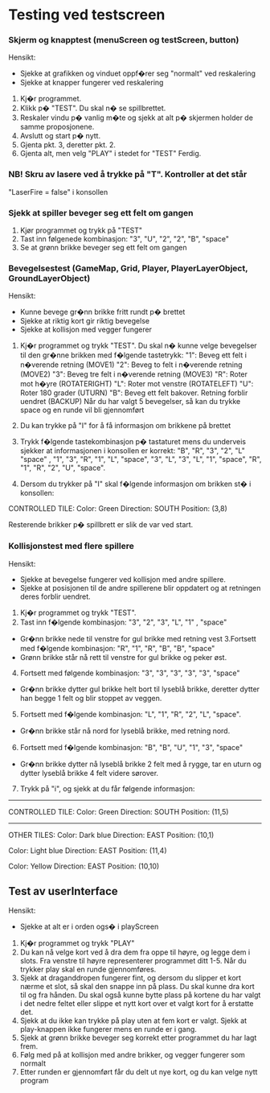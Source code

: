 ﻿# Testing ved testscreen

### Skjerm og knapptest (menuScreen og testScreen, button)
Hensikt: 
- Sjekke at grafikken og vinduet oppf�rer seg "normalt" ved reskalering
- Sjekke at knapper fungerer ved reskalering
1. Kj�r programmet.
2. Klikk p� "TEST". Du skal n� se spillbrettet.
3. Reskaler vindu p� vanlig m�te og sjekk at alt p� skjermen holder de samme proposjonene.
4. Avslutt og start p� nytt.
5. Gjenta pkt. 3, deretter pkt. 2. 
6. Gjenta alt, men velg "PLAY" i stedet for "TEST"
Ferdig.

### NB! Skru av lasere ved å trykke på "T". Kontroller at det står 
"LaserFire = false" i konsollen

### Sjekk at spiller beveger seg ett felt om gangen
1. Kjør programmet og trykk på "TEST"
2. Tast inn følgenede kombinasjon: "3", "U", "2", "2", "B", "space"
3. Se at grønn brikke beveger seg ett felt om gangen


### Bevegelsestest (GameMap, Grid, Player, PlayerLayerObject, GroundLayerObject)
Hensikt: 
- Kunne bevege gr�nn brikke fritt rundt p� brettet
- Sjekke at riktig kort gir riktig bevegelse
- Sjekke at kollisjon med vegger fungerer

1. Kj�r programmet og trykk "TEST". Du skal n� kunne velge bevegelser til den gr�nne brikken med f�lgende tastetrykk:
"1": Beveg ett felt i n�verende retning (MOVE1)
"2": Beveg to felt i n�verende retning (MOVE2)
"3": Beveg tre felt i n�verende retning (MOVE3)
"R": Roter mot h�yre (ROTATERIGHT)
"L": Roter mot venstre (ROTATELEFT)
"U": Roter 180 grader (UTURN)
"B": Beveg ett felt bakover. Retning forblir uendret (BACKUP)
Når du har valgt 5 bevegelser, så kan du trykke space og en runde vil bli gjennomført

2. Du kan trykke på "I" for å få informasjon om brikkene på brettet

3. Trykk f�lgende tastekombinasjon p� tastaturet mens du underveis sjekker at informasjonen i konsollen er korrekt:
"B", "R", "3", "2", "L" "space" , "1", "3", "R", "1", "L", "space", 
"3", "L", "3", "L", "1", "space",  "R", "1", "R", "2", "U", "space".

4. Dersom du trykker på "I" skal f�lgende informasjon om brikken st� i konsollen:

CONTROLLED TILE: 
Color: Green
Direction: SOUTH
Position: (3,8)

Resterende brikker p� spillbrett er slik de var ved start.


### Kollisjonstest med flere spillere
Hensikt: 
- Sjekke at bevegelse fungerer ved kollisjon med andre spillere. 
- Sjekke at posisjonen til de andre spillerene blir oppdatert og at retningen deres forblir uendret.

1. Kj�r programmet og trykk "TEST". 
2. Tast inn f�lgende kombinasjon:
"3", "2", "3", "L", "1" , "space"
- Gr�nn brikke nede  til venstre for gul brikke med retning vest
3.Fortsett med f�lgende kombinasjon:
"R", "1", "R", "B", "B", "space"
- Grønn brikke står nå rett til venstre for gul brikke og peker øst.
4. Fortsett med følgende kombinasjon:
"3", "3", "3", "3", "3", "space"
- Gr�nn brikke dytter gul brikke helt bort til lyseblå brikke, deretter dytter han begge 1 felt og blir stoppet av veggen.
5. Fortsett med f�lgende kombinasjon:
"L", "1", "R", "2", "L", "space".
- Gr�nn brikke står nå nord for lyseblå brikke, med retning nord. 
6. Fortsett med f�lgende kombinasjon:
"B", "B", "U", "1", "3", "space"
- Gr�nn brikke dytter nå lyseblå brikke 2 felt med å rygge, tar en uturn og dytter lyseblå brikke 4 felt videre sørover.

7. Trykk på "i", og sjekk at du får følgende informasjon:

-------------------
CONTROLLED TILE: 
Color: Green
Direction: SOUTH
Position: (11,5)

-------------------
OTHER TILES: 
Color: Dark blue
Direction: EAST
Position: (10,1)

Color: Light blue
Direction: EAST
Position: (11,4)

Color: Yellow
Direction: EAST
Position: (10,10)



## Test av userInterface
Hensikt:
- Sjekke at alt er i orden ogs� i playScreen

1. Kj�r programmet og trykk "PLAY"
2. Du kan nå velge kort ved å dra dem fra oppe til høyre, og legge dem i slots. Fra venstre til høyre representerer programmet ditt 1-5. Når du trykker play skal en runde gjennomføres.
3. Sjekk at draganddropen fungerer fint, og dersom du slipper et kort nærme et slot, så skal den snappe inn på plass. Du skal kunne dra kort til og fra hånden. Du skal også kunne bytte plass på kortene du har valgt i det nedre feltet eller slippe et nytt kort over et valgt kort for å erstatte det.
4. Sjekk at du ikke kan trykke på play uten at fem kort er valgt. Sjekk at play-knappen ikke fungerer mens en runde er i gang. 
5. Sjekk at grønn brikke beveger seg korrekt etter programmet du har lagt frem. 
6. Følg med på at kollisjon med andre brikker, og vegger fungerer som normalt
7. Etter runden er gjennomført får du delt ut nye kort, og du kan velge nytt program

